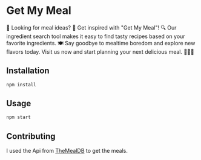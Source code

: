 # Get My Meal

🍴 Looking for meal ideas? 🤔 Get inspired with "Get My Meal"! 🔍 Our ingredient search tool makes it easy to find tasty recipes based on your favorite ingredients. 🍽️ Say goodbye to mealtime boredom and explore new flavors today. Visit us now and start planning your next delicious meal. 🍳🍲🍛

## Installation

```bash
npm install
```

## Usage

```bash
npm start
```

## Contributing

I used the Api from [TheMealDB](https://www.themealdb.com/api.php) to get the meals.
